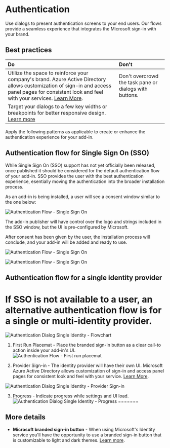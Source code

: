 # Authentication
Use  dialogs to present authentication screens to your end users. Our flows provide a seamless experience that integrates the Microsoft sign-in with your brand. 

## Best practices

|Do                                                  |Don't                   |
|:-----------|:-----------|
|Utilize the space to reinforce your company's brand. Azure Active Directory allows customization of sign-in and access panel pages for consistent look and feel with your services. [Learn More](https://azure.microsoft.com/en-us/documentation/articles/active-directory-add-company-branding/).|Don't overcrowd the task pane or dialogs with buttons.|
| Target your dialogs to a few key widths or breakpoints for better responsive design. [Learn more](https://msdn.microsoft.com/windows/uwp/layout/screen-sizes-and-breakpoints-for-responsive-design)|                         

Apply the following patterns as applicable to create or enhance the authentication experience for your add-in. 

## Authentication flow for Single Sign On (SSO)


While Single Sign On (SSO) support has not yet officially been released, once published it should be considered for the default authentication flow of your add-in.  SSO provides the user with the best authentication experience, esentially moving the authentication into the broader installation process.

As an add-in is being installed, a user will see a consent window similar to the one below:

![Authentication Flow - Single Sign On](../Screens/Components/Single_Sign_On_Consent@2x.png)

The add-in publisher will have control over the logo and strings included in the SSO window, but the UI is pre-configured by Microsoft.

After consent has been given by the user, the installation process will conclude, and your add-in will be added and ready to use.

![Authentication Flow - Single Sign On](../Screens/Addin_Screens/SSO_Modal@2x.png)

![Authentication Flow - Single Sign On](../Screens/Addin_Screens/TaskPane_Opened@2x.png)

## Authentication flow for a single identity provider

If SSO is not available to a user, an alternative authentication flow is for a single or multi-identity provider.
=======

![Authentication Dialog Single Identity - Flowchart](https://raw.githubusercontent.com/OfficeDev/Office-Add-in-UX-Design-Patterns/master/assets/images/auth_single_flow.png)

1. First Run Placemat - Place the branded sign-in button as a clear call-to action inside your add-in's UI.
![Authentication Flow - First run placemat](../Screens/Addin_Screens/FRE-Value@2x.png)

2. Provider Sign-in - The identity provider will have their own UI. Microsoft Azure Active Directory allows customization of sign-in and access panel pages for consistent look and feel with your service. [Learn More](https://azure.microsoft.com/en-us/documentation/articles/active-directory-add-company-branding/).

![Authentication Dialog Single Identity - Provider Sign-in](../Screens/Addin_Screens/Multi_Authentication_Modal@2x.png)

3. Progress - Indicate progress while settings and UI load.
![Authentication Dialog Single Identity - Progress](../Screens/Addin_Screens/Multi_Authentication_Modal_Interstitial@2x.png)
=======

## More details

- **Microsoft branded sign-in button** - When using Microsoft's Identity service you'll have the opportunity to use a branded sign-in button that is customizable to light and dark themes. [Learn more](https://azure.microsoft.com/en-us/documentation/articles/active-directory-branding-guidelines/#visual-guidance-for-sign-in).

